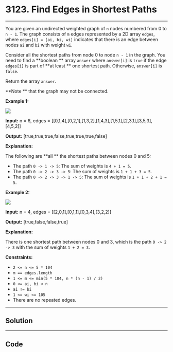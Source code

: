 # 3123. Find Edges in Shortest Paths

---

You are given an undirected weighted graph of `n` nodes numbered from 0 to `n - 1`. The graph consists of `m` edges represented by a 2D array `edges`, where `edges[i] = [ai, bi, wi]` indicates that there is an edge between nodes `ai` and `bi` with weight `wi`.

Consider all the shortest paths from node 0 to node `n - 1` in the graph. You need to find a **boolean ** array `answer` where `answer[i]` is `true` if the edge `edges[i]` is part of **at least ** one shortest path. Otherwise, `answer[i]` is `false`.

Return the array `answer`.

**Note ** that the graph may not be connected.

 

**Example 1:**

![](https://assets.leetcode.com/uploads/2024/03/05/graph35drawio-1.png)

**Input:** n = 6, edges = [[0,1,4],[0,2,1],[1,3,2],[1,4,3],[1,5,1],[2,3,1],[3,5,3],[4,5,2]]

**Output:** [true,true,true,false,true,true,true,false]

**Explanation:**

The following are **all ** the shortest paths between nodes 0 and 5:

  * The path `0 -> 1 -> 5`: The sum of weights is `4 + 1 = 5`.
  * The path `0 -> 2 -> 3 -> 5`: The sum of weights is `1 + 1 + 3 = 5`.
  * The path `0 -> 2 -> 3 -> 1 -> 5`: The sum of weights is `1 + 1 + 2 + 1 = 5`.



**Example 2:**

![](https://assets.leetcode.com/uploads/2024/03/05/graphhhh.png)

**Input:** n = 4, edges = [[2,0,1],[0,1,1],[0,3,4],[3,2,2]]

**Output:** [true,false,false,true]

**Explanation:**

There is one shortest path between nodes 0 and 3, which is the path `0 -> 2 -> 3` with the sum of weights `1 + 2 = 3`.

 

**Constraints:**

  * `2 <= n <= 5 * 104`
  * `m == edges.length`
  * `1 <= m <= min(5 * 104, n * (n - 1) / 2)`
  * `0 <= ai, bi < n`
  * `ai != bi`
  * `1 <= wi <= 105`
  * There are no repeated edges.

---

## Solution



---

## Code
```python


```